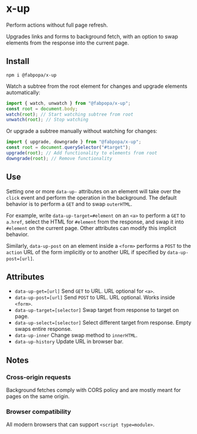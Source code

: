 # x-up

Perform actions without full page refresh.

Upgrades links and forms to background fetch, with an option to swap elements from the response into the current page.

## Install

```
npm i @fabpopa/x-up
```

Watch a subtree from the root element for changes and upgrade elements automatically:

```js
import { watch, unwatch } from "@fabpopa/x-up";
const root = document.body;
watch(root); // Start watching subtree from root
unwatch(root); // Stop watching
```

Or upgrade a subtree manually without watching for changes:

```js
import { upgrade, downgrade } from "@fabpopa/x-up";
const root = document.querySelector("#target");
upgrade(root); // Add functionality to elements from root
downgrade(root); // Remove functionality
```

## Use

Setting one or more `data-up-` attributes on an element will take over the `click` event and perform the operation in the background. The default behavior is to perform a `GET` and to swap `outerHTML`.

For example, write `data-up-target=#element` on an `<a>` to perform a `GET` to `a.href`, select the HTML for `#element` from the response, and swap it into `#element` on the current page. Other attributes can modify this implicit behavior.

Similarly, `data-up-post` on an element inside a `<form>` performs a `POST` to the `action` URL of the form implicitly or to another URL if specified by `data-up-post=[url]`.

## Attributes

- `data-up-get=[url]` Send `GET` to URL. URL optional for `<a>`.
- `data-up-post=[url]` Send `POST` to URL. URL optional. Works inside `<form>`.
- `data-up-target=[selector]` Swap target from response to target on page.
- `data-up-select=[selector]` Select different target from response. Empty swaps entire response.
- `data-up-inner` Change swap method to `innerHTML`.
- `data-up-history` Update URL in browser bar.

## Notes

### Cross-origin requests

Background fetches comply with CORS policy and are mostly meant for pages on the same origin.

### Browser compatibility

All modern browsers that can support `<script type=module>`.
